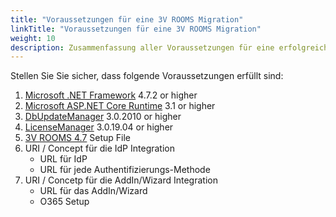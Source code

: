 ```yaml
---
title: "Voraussetzungen für eine 3V ROOMS Migration"
linkTitle: "Voraussetzungen für eine 3V ROOMS Migration"
weight: 10
description: Zusammenfassung aller Voraussetzungen für eine erfolgreiches Update von 3V ROOMS und das zugehörige Wizard.
---
```

Stellen Sie Sie sicher, dass folgende Voraussetzungen erfüllt sind:

1. [Microsoft .NET Framework](https://dotnet.microsoft.com/download/dotnet/current) 4.7.2 or higher
2. [Microsoft ASP.NET Core Runtime](https://dotnet.microsoft.com/download/dotnet-core/3.1) 3.1 or higher
3. [DbUpdateManager](https://3volutions.atlassian.net/servicedesk/customer/portal/1/article/508690433) 3.0.2010 or higher
4. [LicenseManager](https://3volutions.atlassian.net/servicedesk/customer/portal/1/article/508690433) 3.0.19.04 or higher
5. [3V ROOMS 4.7](https://3volutions.atlassian.net/servicedesk/customer/portal/1/article/417300536) Setup File
6. URI / Concept für die IdP Integration
    - URL für IdP
    - URL für jede Authentifizierungs-Methode
7. URI / Concetp für die AddIn/Wizard Integration
    - URL für das AddIn/Wizard
    - O365 Setup
